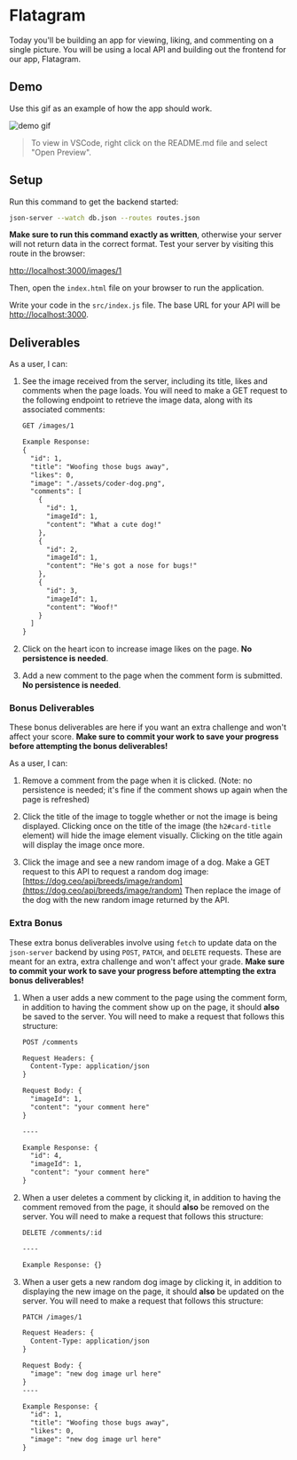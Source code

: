 # Flatagram

Today you'll be building an app for viewing, liking, and commenting on a single
picture. You will be using a local API and building out the frontend for our
app, Flatagram.

## Demo

Use this gif as an example of how the app should work.

![demo gif](assets/demo.gif)

> To view in VSCode, right click on the README.md file and select "Open Preview".

## Setup

Run this command to get the backend started:

```sh
json-server --watch db.json --routes routes.json
```

**Make sure to run this command exactly as written**, otherwise your server will
not return data in the correct format. Test your server by visiting this route
in the browser:

[http://localhost:3000/images/1](http://localhost:3000/images/1)

Then, open the `index.html` file on your browser to run the application.

Write your code in the `src/index.js` file. The base URL for your API will be
[http://localhost:3000](http://localhost:3000).

## Deliverables

As a user, I can:

1. See the image received from the server, including its title, likes and
   comments when the page loads. You will need to make a GET request to the
   following endpoint to retrieve the image data, along with its associated
   comments:

   ```txt
   GET /images/1

   Example Response:
   {
     "id": 1,
     "title": "Woofing those bugs away",
     "likes": 0,
     "image": "./assets/coder-dog.png",
     "comments": [
       {
         "id": 1,
         "imageId": 1,
         "content": "What a cute dog!"
       },
       {
         "id": 2,
         "imageId": 1,
         "content": "He's got a nose for bugs!"
       },
       {
         "id": 3,
         "imageId": 1,
         "content": "Woof!"
       }
     ]
   }
   ```

2. Click on the heart icon to increase image likes on the page. **No persistence
   is needed**.

3. Add a new comment to the page when the comment form is submitted. **No
   persistence is needed**.

### Bonus Deliverables

These bonus deliverables are here if you want an extra challenge and won't
affect your score. **Make sure to commit your work to save your progress before
attempting the bonus deliverables!**

As a user, I can:

1. Remove a comment from the page when it is clicked. (Note: no persistence is
   needed; it's fine if the comment shows up again when the page is refreshed)

2. Click the title of the image to toggle whether or not the image is being
   displayed. Clicking once on the title of the image (the `h2#card-title`
   element) will hide the image element visually. Clicking on the title
   again will display the image once more.

3. Click the image and see a new random image of a dog. Make a GET request to
   this API to request a random dog image:
   [https://dog.ceo/api/breeds/image/random](https://dog.ceo/api/breeds/image/random)
   Then replace the image of the dog with the new random image returned by the
   API.

### Extra Bonus

These extra bonus deliverables involve using `fetch` to update data on the
`json-server` backend by using `POST`, `PATCH`, and `DELETE` requests. These are
meant for an extra, extra challenge and won't affect your grade. **Make sure to
commit your work to save your progress before attempting the extra bonus
deliverables!**

1. When a user adds a new comment to the page using the comment form, in
   addition to having the comment show up on the page, it should **also** be
   saved to the server. You will need to make a request that follows this
   structure:

   ```txt
   POST /comments

   Request Headers: {
     Content-Type: application/json
   }

   Request Body: {
     "imageId": 1,
     "content": "your comment here"
   }

   ----

   Example Response: {
     "id": 4,
     "imageId": 1,
     "content": "your comment here"
   }
   ```

2. When a user deletes a comment by clicking it, in addition to having the
   comment removed from the page, it should **also** be removed on the server.
   You will need to make a request that follows this structure:

   ```txt
   DELETE /comments/:id

   ----

   Example Response: {}
   ```

3. When a user gets a new random dog image by clicking it, in addition to
   displaying the new image on the page, it should **also** be updated on the
   server. You will need to make a request that follows this structure:

   ```txt
   PATCH /images/1

   Request Headers: {
     Content-Type: application/json
   }

   Request Body: {
     "image": "new dog image url here"
   }
   ----

   Example Response: {
     "id": 1,
     "title": "Woofing those bugs away",
     "likes": 0,
     "image": "new dog image url here"
   }
   ```
